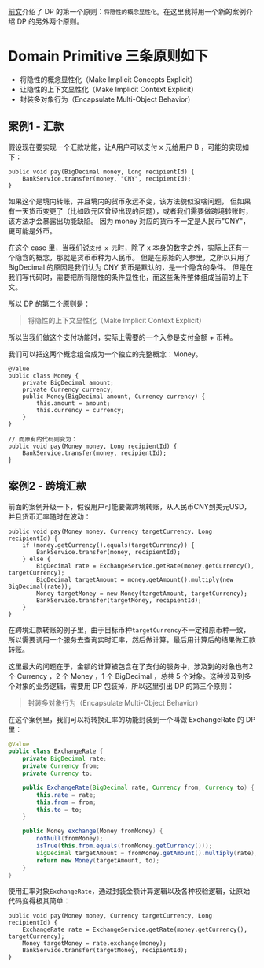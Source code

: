 [前文](README.md)介绍了 DP 的第一个原则：`将隐性的概念显性化`。在这里我将用一个新的案例介绍 DP 的另外两个原则。

# Domain Primitive 三条原则如下

- 将隐性的概念显性化（Make Implicit Concepts Explicit）
- 让隐性的上下文显性化（Make Implicit Context Explicit）
- 封装多对象行为（Encapsulate Multi-Object Behavior）

## 案例1 - 汇款
假设现在要实现一个汇款功能，让A用户可以支付 x 元给用户 B ，可能的实现如下：
```
public void pay(BigDecimal money, Long recipientId) {
    BankService.transfer(money, "CNY", recipientId);
}
```
如果这个是境内转账，并且境内的货币永远不变，该方法貌似没啥问题，
但如果有一天货币变更了（比如欧元区曾经出现的问题），或者我们需要做跨境转账时，该方法才会暴露出功能缺陷。
因为 money 对应的货币不一定是人民币"CNY"，更可能是外币。

在这个 case 里，当我们说`支付 x 元`时，除了 x 本身的数字之外，实际上还有一个隐含的概念，那就是货币币种为人民币。
但是在原始的入参里，之所以只用了 BigDecimal 的原因是我们认为 CNY 货币是默认的，是一个隐含的条件。
但是在我们写代码时，需要把所有隐性的条件显性化，而这些条件整体组成当前的上下文。

所以 DP 的第二个原则是：

> 将隐性的上下文显性化（Make Implicit Context Explicit）

所以当我们做这个支付功能时，实际上需要的一个入参是支付金额 + 币种。

我们可以把这两个概念组合成为一个独立的完整概念：Money。

```
@Value
public class Money {
    private BigDecimal amount;
    private Currency currency;
    public Money(BigDecimal amount, Currency currency) {
        this.amount = amount;
        this.currency = currency;
    }
}

// 而原有的代码则变为：
public void pay(Money money, Long recipientId) {
    BankService.transfer(money, recipientId);
}
```

## 案例2 - 跨境汇款

前面的案例升级一下，假设用户可能要做跨境转账，从人民币CNY到美元USD，并且货币汇率随时在波动：

```
public void pay(Money money, Currency targetCurrency, Long recipientId) {
    if (money.getCurrency().equals(targetCurrency)) {
        BankService.transfer(money, recipientId);
    } else {
        BigDecimal rate = ExchangeService.getRate(money.getCurrency(), targetCurrency);
        BigDecimal targetAmount = money.getAmount().multiply(new BigDecimal(rate));
        Money targetMoney = new Money(targetAmount, targetCurrency);
        BankService.transfer(targetMoney, recipientId);
    }
}
```
在跨境汇款转账的例子里，由于目标币种`targetCurrency`不一定和原币种一致，所以需要调用一个服务去查询实时汇率，然后做计算。最后用计算后的结果做汇款转账。

这里最大的问题在于，金额的计算被包含在了支付的服务中，涉及到的对象也有2个 Currency ，2 个 Money ，1 个 BigDecimal ，总共 5 个对象。这种涉及到多个对象的业务逻辑，需要用 DP 包装掉，所以这里引出 DP 的第三个原则：

> 封装多对象行为（Encapsulate Multi-Object Behavior）

在这个案例里，我们可以将转换汇率的功能封装到一个叫做 ExchangeRate 的 DP 里：
```java
@Value
public class ExchangeRate {
    private BigDecimal rate;
    private Currency from;
    private Currency to;

    public ExchangeRate(BigDecimal rate, Currency from, Currency to) {
        this.rate = rate;
        this.from = from;
        this.to = to;
    }

    public Money exchange(Money fromMoney) {
        notNull(fromMoney);
        isTrue(this.from.equals(fromMoney.getCurrency()));
        BigDecimal targetAmount = fromMoney.getAmount().multiply(rate);
        return new Money(targetAmount, to);
    }
}
```

使用汇率对象`ExchangeRate`，通过封装金额计算逻辑以及各种校验逻辑，让原始代码变得极其简单：

```
public void pay(Money money, Currency targetCurrency, Long recipientId) {
    ExchangeRate rate = ExchangeService.getRate(money.getCurrency(), targetCurrency);
    Money targetMoney = rate.exchange(money);
    BankService.transfer(targetMoney, recipientId);
}
```
